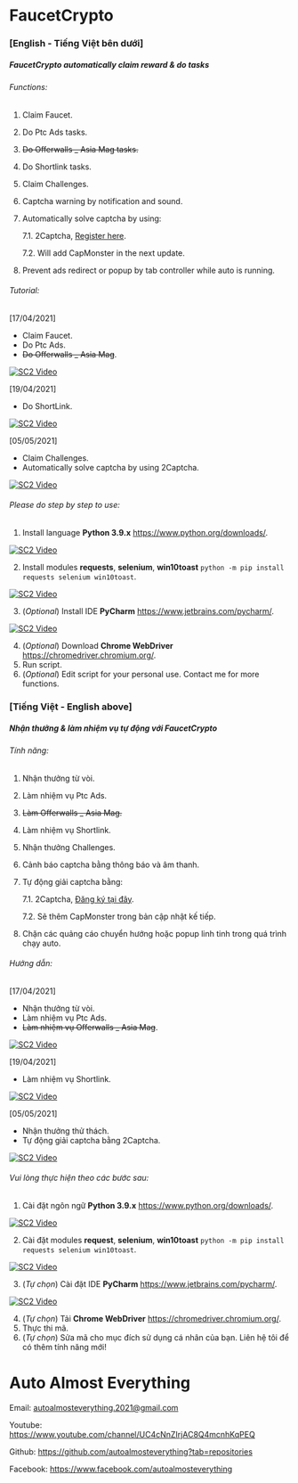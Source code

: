 # FaucetCrypto

### [English - Tiếng Việt bên dưới]

##### FaucetCrypto automatically claim reward & do tasks

###### Functions:

1. Claim Faucet.
2. Do Ptc Ads tasks.
3. ~~Do Offerwalls _ Asia Mag tasks.~~
4. Do Shortlink tasks.
5. Claim Challenges.
6. Captcha warning by notification and sound.
7. Automatically solve captcha by using:

   7.1. 2Captcha, [Register here](https://2captcha.com?from=11528745).

   7.2. Will add CapMonster in the next update.

8. Prevent ads redirect or popup by tab controller while auto is running.

###### Tutorial:

[17/04/2021]

- Claim Faucet.
- Do Ptc Ads.
- ~~Do Offerwalls _ Asia Mag~~.

[![SC2 Video](http://i3.ytimg.com/vi/0B6Jy9-OZ2M/maxresdefault.jpg)](https://www.youtube.com/watch?v=0B6Jy9-OZ2M)

[19/04/2021]

- Do ShortLink.

[![SC2 Video](http://i3.ytimg.com/vi/L7G-1abgmwA/maxresdefault.jpg)](https://www.youtube.com/watch?v=L7G-1abgmwA)

[05/05/2021]

- Claim Challenges.
- Automatically solve captcha by using 2Captcha.

[![SC2 Video](http://i3.ytimg.com/vi/-WruUpRYzEw/maxresdefault.jpg)](https://www.youtube.com/watch?v=-WruUpRYzEw)

###### Please do step by step to use:

1. Install language **Python 3.9.x** https://www.python.org/downloads/.

[![SC2 Video](http://i3.ytimg.com/vi/_CoijjMXvYY/hqdefault.jpg)](https://www.youtube.com/watch?v=_CoijjMXvYY)

2. Install modules **requests**, **selenium**, **win10toast** `python -m pip install requests selenium win10toast`.

[![SC2 Video](http://i3.ytimg.com/vi/SQQRYAMl8Jk/hqdefault.jpg)](https://www.youtube.com/watch?v=SQQRYAMl8Jk)

3. (_Optional_) Install IDE **PyCharm** https://www.jetbrains.com/pycharm/.

[![SC2 Video](http://i3.ytimg.com/vi/FqEXepao0go/hqdefault.jpg)](https://www.youtube.com/watch?v=FqEXepao0go)

4. (_Optional_) Download **Chrome WebDriver** https://chromedriver.chromium.org/.
5. Run script.
6. (_Optional_) Edit script for your personal use. Contact me for more functions.

### [Tiếng Việt - English above]

##### Nhận thưởng & làm nhiệm vụ tự động với FaucetCrypto

###### Tính năng:

1. Nhận thưởng từ vòi.
2. Làm nhiệm vụ Ptc Ads.
3. ~~Làm Offerwalls _ Asia Mag.~~
4. Làm nhiệm vụ Shortlink.
5. Nhận thưởng Challenges.
6. Cảnh báo captcha bằng thông báo và âm thanh.
7. Tự động giải captcha bằng:

   7.1. 2Captcha, [Đăng ký tại đây](https://2captcha.com?from=11528745).

   7.2. Sẽ thêm CapMonster trong bản cập nhật kế tiếp.

8. Chặn các quảng cáo chuyển hướng hoặc popup linh tinh trong quá trình chạy auto.

###### Hướng dẫn:

[17/04/2021]

- Nhận thưởng từ vòi.
- Làm nhiệm vụ Ptc Ads.
- ~~Làm nhiệm vụ Offerwalls _ Asia Mag~~.

[![SC2 Video](http://i3.ytimg.com/vi/0B6Jy9-OZ2M/maxresdefault.jpg)](https://www.youtube.com/watch?v=0B6Jy9-OZ2M)

[19/04/2021]

- Làm nhiệm vụ Shortlink.

[![SC2 Video](http://i3.ytimg.com/vi/L7G-1abgmwA/maxresdefault.jpg)](https://www.youtube.com/watch?v=L7G-1abgmwA)

[05/05/2021]

- Nhận thưởng thử thách.
- Tự động giải captcha bằng 2Captcha.

[![SC2 Video](http://i3.ytimg.com/vi/-WruUpRYzEw/maxresdefault.jpg)](https://www.youtube.com/watch?v=-WruUpRYzEw)

###### Vui lòng thực hiện theo các bước sau:

1. Cài đặt ngôn ngữ **Python 3.9.x** https://www.python.org/downloads/.

[![SC2 Video](http://i3.ytimg.com/vi/_CoijjMXvYY/hqdefault.jpg)](https://www.youtube.com/watch?v=_CoijjMXvYY)

2. Cài đặt modules **request**, **selenium**, **win10toast** `python -m pip install requests selenium win10toast`.

[![SC2 Video](http://i3.ytimg.com/vi/SQQRYAMl8Jk/hqdefault.jpg)](https://www.youtube.com/watch?v=SQQRYAMl8Jk)

3. (_Tự chọn_) Cài đặt IDE **PyCharm** https://www.jetbrains.com/pycharm/.

[![SC2 Video](http://i3.ytimg.com/vi/FqEXepao0go/hqdefault.jpg)](https://www.youtube.com/watch?v=FqEXepao0go)

4. (_Tự chọn_) Tải **Chrome WebDriver** https://chromedriver.chromium.org/.
5. Thực thi mã.
6. (_Tự chọn_) Sửa mã cho mục đích sử dụng cá nhân của bạn. Liên hệ tôi để có thêm tính năng mới!

# Auto Almost Everything

Email: autoalmosteverything.2021@gmail.com

Youtube: https://www.youtube.com/channel/UC4cNnZIrjAC8Q4mcnhKqPEQ

Github: https://github.com/autoalmosteverything?tab=repositories

Facebook: https://www.facebook.com/autoalmosteverything
